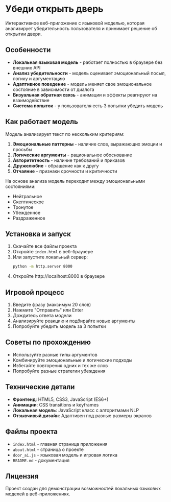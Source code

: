 # Убеди открыть дверь

Интерактивное веб-приложение с языковой моделью, которая анализирует убедительность пользователя и принимает решение об открытии двери.

## Особенности

- **Локальная языковая модель** - работает полностью в браузере без внешних API
- **Анализ убедительности** - модель оценивает эмоциональный посыл, логику и аргументацию
- **Адаптивное поведение** - модель меняет свое эмоциональное состояние в зависимости от диалога
- **Визуальная обратная связь** - анимации и эффекты реагируют на взаимодействие
- **Система попыток** - у пользователя есть 3 попытки убедить модель

## Как работает модель

Модель анализирует текст по нескольким критериям:

1. **Эмоциональные паттерны** - наличие слов, выражающих эмоции и просьбы
2. **Логические аргументы** - рациональное обоснование
3. **Авторитетность** - наличие требований и приказов
4. **Дружелюбие** - обращение как к другу
5. **Отчаяние** - признаки срочности и критичности

На основе анализа модель переходит между эмоциональными состояниями:
- Нейтральное
- Скептическое
- Тронутое
- Убежденное
- Раздраженное

## Установка и запуск

1. Скачайте все файлы проекта
2. Откройте `index.html` в веб-браузере
3. Или запустите локальный сервер:
   ```bash
   python -m http.server 8000
   ```
4. Откройте http://localhost:8000 в браузере

## Игровой процесс

1. Введите фразу (максимум 20 слов)
2. Нажмите "Отправить" или Enter
3. Дождитесь ответа модели
4. Анализируйте реакцию и подбирайте новые аргументы
5. Попробуйте убедить модель за 3 попытки

## Советы по прохождению

- Используйте разные типы аргументов
- Комбинируйте эмоциональные и логические подходы
- Избегайте повторения одних и тех же слов
- Попробуйте разные стратегии убеждения

## Технические детали

- **Фронтенд**: HTML5, CSS3, JavaScript (ES6+)
- **Анимации**: CSS transitions и keyframes
- **Локальная модель**: JavaScript класс с алгоритмами NLP
- **Отзывчивый дизайн**: Адаптивен под разные размеры экранов

## Файлы проекта

- `index.html` - главная страница приложения
- `about.html` - страница о проекте
- `door_ai.js` - языковая модель и игровая логика
- `README.md` - документация

## Лицензия

Проект создан для демонстрации возможностей локальных языковых моделей в веб-приложениях.